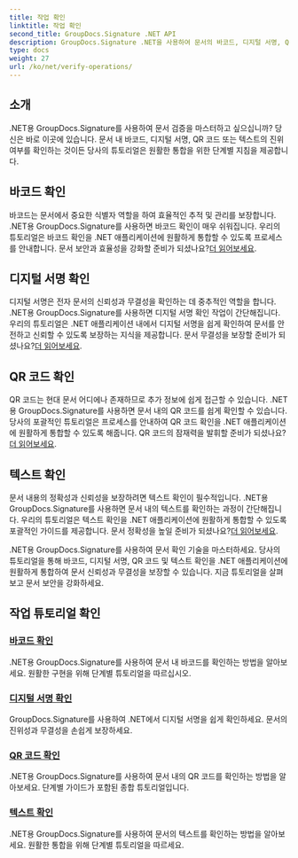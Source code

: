 ```yaml
---
title: 작업 확인
linktitle: 작업 확인
second_title: GroupDocs.Signature .NET API
description: GroupDocs.Signature .NET을 사용하여 문서의 바코드, 디지털 서명, QR 코드 및 텍스트를 확인하는 방법을 알아보세요. 원활한 통합을 위한 단계별 튜토리얼.
type: docs
weight: 27
url: /ko/net/verify-operations/
---
```

## 소개

.NET용 GroupDocs.Signature를 사용하여 문서 검증을 마스터하고 싶으십니까? 당신은 바로 이곳에 있습니다. 문서 내 바코드, 디지털 서명, QR 코드 또는 텍스트의 진위 여부를 확인하는 것이든 당사의 튜토리얼은 원활한 통합을 위한 단계별 지침을 제공합니다.

## 바코드 확인
 바코드는 문서에서 중요한 식별자 역할을 하여 효율적인 추적 및 관리를 보장합니다. .NET용 GroupDocs.Signature를 사용하면 바코드 확인이 매우 쉬워집니다. 우리의 튜토리얼은 바코드 확인을 .NET 애플리케이션에 원활하게 통합할 수 있도록 프로세스를 안내합니다. 문서 보안과 효율성을 강화할 준비가 되셨나요?[더 읽어보세요](./verify-barcode/).

## 디지털 서명 확인
디지털 서명은 전자 문서의 신뢰성과 무결성을 확인하는 데 중추적인 역할을 합니다. .NET용 GroupDocs.Signature를 사용하면 디지털 서명 확인 작업이 간단해집니다. 우리의 튜토리얼은 .NET 애플리케이션 내에서 디지털 서명을 쉽게 확인하여 문서를 안전하고 신뢰할 수 있도록 보장하는 지식을 제공합니다. 문서 무결성을 보장할 준비가 되셨나요?[더 읽어보세요](./verify-digital/).

## QR 코드 확인
 QR 코드는 현대 문서 어디에나 존재하므로 추가 정보에 쉽게 접근할 수 있습니다. .NET용 GroupDocs.Signature를 사용하면 문서 내의 QR 코드를 쉽게 확인할 수 있습니다. 당사의 포괄적인 튜토리얼은 프로세스를 안내하여 QR 코드 확인을 .NET 애플리케이션에 원활하게 통합할 수 있도록 해줍니다. QR 코드의 잠재력을 발휘할 준비가 되셨나요?[더 읽어보세요](./verify-qr-code/).

## 텍스트 확인
문서 내용의 정확성과 신뢰성을 보장하려면 텍스트 확인이 필수적입니다. .NET용 GroupDocs.Signature를 사용하면 문서 내의 텍스트를 확인하는 과정이 간단해집니다. 우리의 튜토리얼은 텍스트 확인을 .NET 애플리케이션에 원활하게 통합할 수 있도록 포괄적인 가이드를 제공합니다. 문서 정확성을 높일 준비가 되셨나요?[더 읽어보세요](./verify-text/).

.NET용 GroupDocs.Signature를 사용하여 문서 확인 기술을 마스터하세요. 당사의 튜토리얼을 통해 바코드, 디지털 서명, QR 코드 및 텍스트 확인을 .NET 애플리케이션에 원활하게 통합하여 문서 신뢰성과 무결성을 보장할 수 있습니다. 지금 튜토리얼을 살펴보고 문서 보안을 강화하세요.
## 작업 튜토리얼 확인
### [바코드 확인](./verify-barcode/)
.NET용 GroupDocs.Signature를 사용하여 문서 내 바코드를 확인하는 방법을 알아보세요. 원활한 구현을 위해 단계별 튜토리얼을 따르십시오.
### [디지털 서명 확인](./verify-digital/)
GroupDocs.Signature를 사용하여 .NET에서 디지털 서명을 쉽게 확인하세요. 문서의 진위성과 무결성을 손쉽게 보장하세요.
### [QR 코드 확인](./verify-qr-code/)
.NET용 GroupDocs.Signature를 사용하여 문서 내의 QR 코드를 확인하는 방법을 알아보세요. 단계별 가이드가 포함된 종합 튜토리얼입니다.
### [텍스트 확인](./verify-text/)
.NET용 GroupDocs.Signature를 사용하여 문서의 텍스트를 확인하는 방법을 알아보세요. 원활한 통합을 위해 단계별 튜토리얼을 따르세요.
